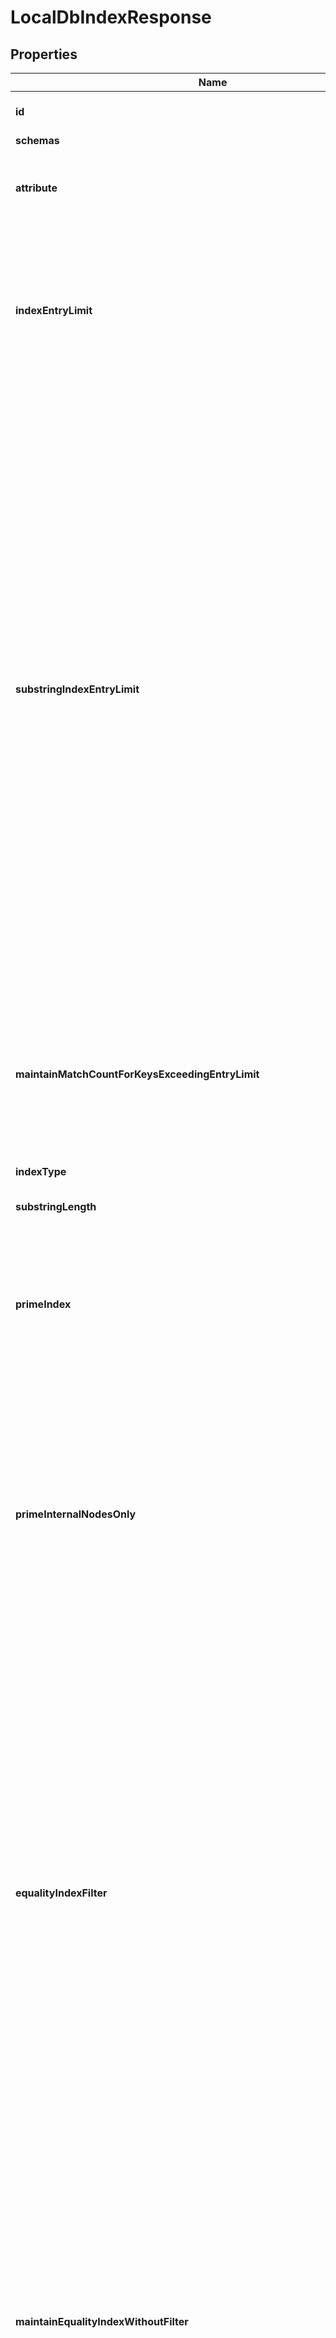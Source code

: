 

# LocalDbIndexResponse


## Properties

| Name | Type | Description | Notes |
|------------ | ------------- | ------------- | -------------|
|**id** | **String** | Name of the Local DB Index |  |
|**schemas** | **List&lt;EnumlocalDbIndexSchemaUrn&gt;** |  |  [optional] |
|**attribute** | **String** | Specifies the name of the attribute for which the index is to be maintained. |  |
|**indexEntryLimit** | **Integer** | Specifies the maximum number of entries that are allowed to match a given index key before that particular index key is no longer maintained. |  [optional] |
|**substringIndexEntryLimit** | **Integer** | Specifies, for substring indexes, the maximum number of entries that are allowed to match a given index key before that particular index key is no longer maintained. Setting a large limit can dramatically increase the database size on disk and have a big impact on server performance if the indexed attribute is modified frequently. When a very large limit is required, creating a dedicated composite index with an index-filter-pattern of (attr&#x3D;*?*) will give the best balance between search and update performance. |  [optional] |
|**maintainMatchCountForKeysExceedingEntryLimit** | **Boolean** | Indicates whether to continue to maintain a count of the number of matching entries for an index key even after that count exceeds the index entry limit. |  [optional] |
|**indexType** | **List&lt;EnumlocalDbIndexIndexTypeProp&gt;** |  |  |
|**substringLength** | **Integer** | The length of substrings in a substring index. |  [optional] |
|**primeIndex** | **Boolean** | If this option is enabled and this index&#39;s backend is configured to prime indexes, then this index will be loaded at startup. |  [optional] |
|**primeInternalNodesOnly** | **Boolean** | If this option is enabled and this index&#39;s backend is configured to prime indexes using the preload method, then only the internal database nodes (i.e., the database keys but not values) should be primed when the backend is initialized. |  [optional] |
|**equalityIndexFilter** | **List&lt;String&gt;** | A search filter that may be used in conjunction with an equality component for the associated attribute type. If an equality index filter is defined, then an additional equality index will be maintained for the associated attribute, but only for entries which match the provided filter. Further, the index will be used only for searches containing an equality component with the associated attribute type ANDed with this filter. |  [optional] |
|**maintainEqualityIndexWithoutFilter** | **Boolean** | Indicates whether to maintain a separate equality index for the associated attribute without any filter, in addition to maintaining an index for each equality index filter that is defined. If this is false, then the attribute will not be indexed for equality by itself but only in conjunction with the defined equality index filters. |  [optional] |
|**cacheMode** | **EnumlocalDbIndexCacheModeProp** |  |  [optional] |
|**meta** | [**MetaMeta**](MetaMeta.md) |  |  [optional] |
|**urnColonPingidentityColonSchemasColonConfigurationColonMessagesColon20** | [**MetaUrnPingidentitySchemasConfigurationMessages20**](MetaUrnPingidentitySchemasConfigurationMessages20.md) |  |  [optional] |



